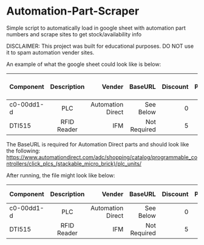 # Automation-Part-Scraper

Simple script to automatically load in google sheet with automation part numbers and scrape sites to get stock/availability info

DISCLAIMER: This project was built for educational purposes. DO NOT use it to spam automation vender sites. 

An example of what the google sheet could look like is below:


| Component        | Description          | Vender            | BaseURL     | Discount | Price | In Stock| Expected In Stock Date
| ---------------- |:--------------------:| -----------------:|------------:|---------:|------:|--------:|------------------------:|
| c0-00dd1-d       | PLC                  | Automation Direct |See Below    |    0     |       |         |                         |
| DTI515           | RFID Reader          | IFM               |Not Required |    5     |       |         |                         |

The BaseURL is required for Automation Direct parts and should look like the following:
https://www.automationdirect.com/adc/shopping/catalog/programmable_controllers/click_plcs_(stackable_micro_brick)/plc_units/

After running, the file might look like below:

| Component        | Description          | Vender            | BaseURL     | Discount | Price | In Stock| Expected In Stock Date
| ---------------- |:--------------------:| -----------------:|------------:|---------:|------:|--------:|------------------------:|
| c0-00dd1-d       | PLC                  | Automation Direct |See Below    |    0     |  88   |  228    |                         |
| DTI515           | RFID Reader          | IFM               |Not Required |    5     |   120 |    0    |  03/17/2023             |
